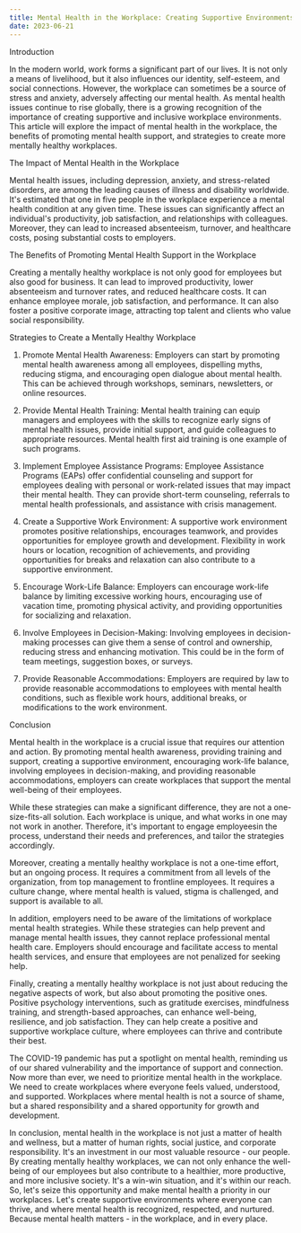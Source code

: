 ```yaml
---
title: Mental Health in the Workplace: Creating Supportive Environments
date: 2023-06-21
---
```

Introduction

In the modern world, work forms a significant part of our lives. It is not only a means of livelihood, but it also influences our identity, self-esteem, and social connections. However, the workplace can sometimes be a source of stress and anxiety, adversely affecting our mental health. As mental health issues continue to rise globally, there is a growing recognition of the importance of creating supportive and inclusive workplace environments. This article will explore the impact of mental health in the workplace, the benefits of promoting mental health support, and strategies to create more mentally healthy workplaces.

The Impact of Mental Health in the Workplace

Mental health issues, including depression, anxiety, and stress-related disorders, are among the leading causes of illness and disability worldwide. It's estimated that one in five people in the workplace experience a mental health condition at any given time. These issues can significantly affect an individual's productivity, job satisfaction, and relationships with colleagues. Moreover, they can lead to increased absenteeism, turnover, and healthcare costs, posing substantial costs to employers.

The Benefits of Promoting Mental Health Support in the Workplace

Creating a mentally healthy workplace is not only good for employees but also good for business. It can lead to improved productivity, lower absenteeism and turnover rates, and reduced healthcare costs. It can enhance employee morale, job satisfaction, and performance. It can also foster a positive corporate image, attracting top talent and clients who value social responsibility.

Strategies to Create a Mentally Healthy Workplace

1. Promote Mental Health Awareness: Employers can start by promoting mental health awareness among all employees, dispelling myths, reducing stigma, and encouraging open dialogue about mental health. This can be achieved through workshops, seminars, newsletters, or online resources.

2. Provide Mental Health Training: Mental health training can equip managers and employees with the skills to recognize early signs of mental health issues, provide initial support, and guide colleagues to appropriate resources. Mental health first aid training is one example of such programs.

3. Implement Employee Assistance Programs: Employee Assistance Programs (EAPs) offer confidential counseling and support for employees dealing with personal or work-related issues that may impact their mental health. They can provide short-term counseling, referrals to mental health professionals, and assistance with crisis management.

4. Create a Supportive Work Environment: A supportive work environment promotes positive relationships, encourages teamwork, and provides opportunities for employee growth and development. Flexibility in work hours or location, recognition of achievements, and providing opportunities for breaks and relaxation can also contribute to a supportive environment.

5. Encourage Work-Life Balance: Employers can encourage work-life balance by limiting excessive working hours, encouraging use of vacation time, promoting physical activity, and providing opportunities for socializing and relaxation.

6. Involve Employees in Decision-Making: Involving employees in decision-making processes can give them a sense of control and ownership, reducing stress and enhancing motivation. This could be in the form of team meetings, suggestion boxes, or surveys.

7. Provide Reasonable Accommodations: Employers are required by law to provide reasonable accommodations to employees with mental health conditions, such as flexible work hours, additional breaks, or modifications to the work environment.

Conclusion

Mental health in the workplace is a crucial issue that requires our attention and action. By promoting mental health awareness, providing training and support, creating a supportive environment, encouraging work-life balance, involving employees in decision-making, and providing reasonable accommodations, employers can create workplaces that support the mental well-being of their employees.

While these strategies can make a significant difference, they are not a one-size-fits-all solution. Each workplace is unique, and what works in one may not work in another. Therefore, it's important to engage employeesin the process, understand their needs and preferences, and tailor the strategies accordingly.

Moreover, creating a mentally healthy workplace is not a one-time effort, but an ongoing process. It requires a commitment from all levels of the organization, from top management to frontline employees. It requires a culture change, where mental health is valued, stigma is challenged, and support is available to all.

In addition, employers need to be aware of the limitations of workplace mental health strategies. While these strategies can help prevent and manage mental health issues, they cannot replace professional mental health care. Employers should encourage and facilitate access to mental health services, and ensure that employees are not penalized for seeking help.

Finally, creating a mentally healthy workplace is not just about reducing the negative aspects of work, but also about promoting the positive ones. Positive psychology interventions, such as gratitude exercises, mindfulness training, and strength-based approaches, can enhance well-being, resilience, and job satisfaction. They can help create a positive and supportive workplace culture, where employees can thrive and contribute their best.

The COVID-19 pandemic has put a spotlight on mental health, reminding us of our shared vulnerability and the importance of support and connection. Now more than ever, we need to prioritize mental health in the workplace. We need to create workplaces where everyone feels valued, understood, and supported. Workplaces where mental health is not a source of shame, but a shared responsibility and a shared opportunity for growth and development.

In conclusion, mental health in the workplace is not just a matter of health and wellness, but a matter of human rights, social justice, and corporate responsibility. It's an investment in our most valuable resource - our people. By creating mentally healthy workplaces, we can not only enhance the well-being of our employees but also contribute to a healthier, more productive, and more inclusive society. It's a win-win situation, and it's within our reach. So, let's seize this opportunity and make mental health a priority in our workplaces. Let's create supportive environments where everyone can thrive, and where mental health is recognized, respected, and nurtured. Because mental health matters - in the workplace, and in every place.